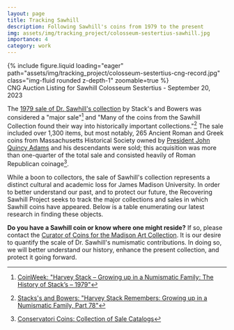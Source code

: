 ```yaml
---
layout: page
title: Tracking Sawhill
description: Following Sawhill's coins from 1979 to the present
img: assets/img/tracking_project/colosseum-sestertius-sawhill.jpg
importance: 4
category: work
---
```

<div class="row mt-3">
    <div class="col-sm mt-3 mt-md-0">
        {% include figure.liquid loading="eager" path="assets/img/tracking_project/colosseum-sestertius-cng-record.jpg" class="img-fluid rounded z-depth-1"  zoomable=true %}
        <div class="caption">
            CNG Auction Listing for Sawhill Colosseum Sestertius - September 20, 2023
        </div>
    </div>
</div>



The [1979 sale of Dr. Sawhill's collection](https://archive.org/details/ancientforeignco1979stac) by Stack's and Bowers was considered a "major sale"[^1] and "Many of the coins from the Sawhill Collection found their way into historically important collections."[^2] The sale included over 1,300 items, but most notably, 265 Ancient Roman and Greek coins from Massachusetts Historical Society owned by [President John Quincy Adams](https://archive.org/details/partimassachuset1971stac) and his descendants were sold; this acquisition was more than one-quarter of the total sale and consisted heavily of Roman Republican coinage[^3].

While a boon to collectors, the sale of Sawhill's collection represents a distinct cultural and academic loss for James Madison University. In order to better understand our past, and to protect our future, the Recovering Sawhill Project seeks to track the major collections and sales in which Sawhill coins have appeared. Below is a table enumerating our latest research in finding these objects.

**Do you have a Sawhill coin or know where one might reside?** If so, please contact the [Curator of Coins for the Madison Art Collection](https://www.jmu.edu/madisonart/people/forsyth-jason.shtml). It is our desire to quantify the scale of Dr. Sawhill's numismatic contributions. In doing so, we will better understand our history, enhance the present collection, and protect it going forward.

[^1]: [CoinWeek: "Harvey Stack – Growing up in a Numismatic Family: The History of Stack’s – 1979"](https://coinweek.com/harvey-stack-growing-up-in-a-numismatic-family-the-early-days-of-stacks-1979/)

[^2]: [Stacks's and Bowers: "Harvey Stack Remembers: Growing up in a Numismatic Family, Part 78"](https://stacksbowers.com/harvey-stack-remembers-part-78/)

[^3]: [Conservatori Coins: Collection of Sale Catalogs](https://conservatoricoins.com/sale-catalogs/#sawhill)